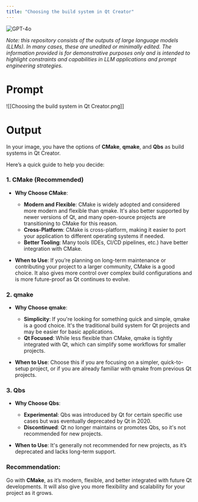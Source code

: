 ```yaml
---
title: "Choosing the build system in Qt Creator"
---
```

![GPT-4o](https://img.shields.io/badge/GPT--4o-3333FF?style=for-the-badge&logo=openai&logoColor=white)



*Note: this repository consists of the outputs of large language models (LLMs). In many cases, these are unedited or minimally edited. The information provided is for demonstrative purposes only and is intended to highlight constraints and capabilities in LLM applications and prompt engineering strategies.*


# Prompt

![[Choosing the build system in Qt Creator.png]]

# Output

In your image, you have the options of **CMake**, **qmake**, and **Qbs** as build systems in Qt Creator.

Here’s a quick guide to help you decide:

### 1. **CMake (Recommended)**
   - **Why Choose CMake**: 
     - **Modern and Flexible**: CMake is widely adopted and considered more modern and flexible than qmake. It's also better supported by newer versions of Qt, and many open-source projects are transitioning to CMake for this reason.
     - **Cross-Platform**: CMake is cross-platform, making it easier to port your application to different operating systems if needed.
     - **Better Tooling**: Many tools (IDEs, CI/CD pipelines, etc.) have better integration with CMake.

   - **When to Use**: If you’re planning on long-term maintenance or contributing your project to a larger community, CMake is a good choice. It also gives more control over complex build configurations and is more future-proof as Qt continues to evolve.

### 2. **qmake**
   - **Why Choose qmake**: 
     - **Simplicity**: If you're looking for something quick and simple, qmake is a good choice. It's the traditional build system for Qt projects and may be easier for basic applications.
     - **Qt Focused**: While less flexible than CMake, qmake is tightly integrated with Qt, which can simplify some workflows for smaller projects.
     
   - **When to Use**: Choose this if you are focusing on a simpler, quick-to-setup project, or if you are already familiar with qmake from previous Qt projects.

### 3. **Qbs**
   - **Why Choose Qbs**: 
     - **Experimental**: Qbs was introduced by Qt for certain specific use cases but was eventually deprecated by Qt in 2020.
     - **Discontinued**: Qt no longer maintains or promotes Qbs, so it's not recommended for new projects.
     
   - **When to Use**: It's generally not recommended for new projects, as it’s deprecated and lacks long-term support.

### **Recommendation**:
Go with **CMake**, as it’s modern, flexible, and better integrated with future Qt developments. It will also give you more flexibility and scalability for your project as it grows.